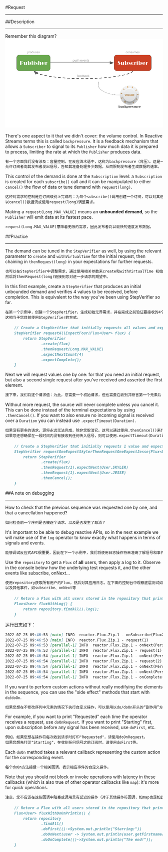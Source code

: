 #Request
***
##Description
***
Remember this diagram?
![Publisher and Subscriber](image/01_PublisherSubscriber.png)

There's one aspect to it that we didn't cover: the volume control. In Reactive 
Streams terms this is called `backpressure`. It is a feedback mechanism that 
allows a `Subscriber` to signal to its `Publisher` how much data it is prepared 
to process, limiting the rate at which the `Publisher` produces data.
```markdown
有一个方面我们没有涉及：容量控制。在反应流术语中，这称为backpressure（背压）。这是一种反馈机制，
允许订阅者向其发布者发出信号，告知其准备处理多少数据，从而限制发布者生成数据的速率。
```

This control of the demand is done at the `Subscription` level: a `Subscription` is 
created for each `subscribe()` call and it can be manipulated to either `cancel()` 
the flow of data or tune demand with `request(long)`.
```markdown
这种对需求的控制是在订阅级别上完成的：为每个subscribe()调用创建一个订阅，可以对其进行操作，
以cancel()数据流或使用request(long)调整需求。
```

Making a `request(Long.MAX_VALUE)` means an **unbounded demand**, so the 
`Publisher` will emit data at its fastest pace.
```markdown
request(Long.MAX_VALUE)意味着无限的需求，因此发布者将以最快的速度发布数据。
```

##Practice
***
The demand can be tuned in the `StepVerifier` as well, by using the relevant 
parameter to `create` and `withVirtualTime` for the initial request, then 
chaining in `thenRequest(long)` in your expectations for further requests.
```markdown
也可以在StepVerifier中调整需求，通过使用相关参数来create和withVirtualTime 初始请求，
然后将thenRequest(long)链接到您对进一步请求的期望中。
```

In this first example, create a `StepVerifier` that produces an initial 
unbounded demand and verifies 4 values to be received, before completion. 
This is equivalent to the way you've been using StepVerifier so far.
```markdown
在第一个示例中，创建一个StepVerifier，生成初始无界需求，并在完成之前验证要接收的4个值。
这相当于您目前使用StepVerifier的方式。

    // Create a StepVerifier that initially requests all values and expect 4 values to be received
    StepVerifier requestAllExpectFour(Flux<User> flux) {
        return StepVerifier
                .create(flux)
                .thenRequest(Long.MAX_VALUE)
                .expectNextCount(4)
                .expectComplete();
    }
```

Next we will request values one by one: for that you need an initial request, 
but also a second single request after you've received and asserted the first element.
```markdown
接下来，我们将逐个请求值：为此，您需要一个初始请求，但也需要在收到并断言第一个元素后 做第二个单独地请求。
```

Without more request, the source will never complete unless you cancel it. 
This can be done instead of the terminal expectations by using `.thenCancel()`. 
If you want to also ensure no incoming signal is received over a `Duration` you 
can instead use `.expectTimeout(Duration)`.
```markdown
如果没有更多的请求，源将永远无法完成，除非您取消它。这可以通过使用.thenCancel()来代替终端期望。
如果您还想确保在一段时间内没有接收到任何传入信号，则可以使用.expectTimeout(Duration)。

    // Create a StepVerifier that initially requests 1 value and expects User.SKYLER then requests another value and expects User.JESSE then stops verifying by cancelling the source
    StepVerifier requestOneExpectSkylerThenRequestOneExpectJesse(Flux<User> flux) {
        return StepVerifier
                .create(flux)
                .thenRequest(1).expectNext(User.SKYLER)
                .thenRequest(1).expectNext(User.JESSE)
                .thenCancel();
    }
```

##A note on debugging
***
How to check that the previous sequence was requested one by one, and that a 
cancellation happened?
```markdown
如何检查前一个序列是否被逐个请求，以及是否发生了取消？
```

It's important to be able to debug reactive APIs, so in the next example we will 
make use of the `log` operator to know exactly what happens in terms of signals 
and events.
```markdown
能够调试反应式API很重要，因此在下一个示例中，我们将使用日志操作符来准确了解信号和事件的情况。
```

Use the `repository` to get a `Flux` of **all** users, then apply a log to it. 
Observe in the console below how the underlying test requests it, and the other 
events like subscribe, onNext...
```markdown
使用repository获取所有用户的Flux，然后对其应用日志。在下面的控制台中观察底层测试如何请求它，
以及其他事件，如subscribe、onNext等

    // Return a Flux with all users stored in the repository that prints automatically logs for all Reactive Streams signals
    Flux<User> fluxWithLog() {
        return repository.findAll().log();
    }
```

运行日志如下：
```markdown
2022-07-25 09:46:53 [main] INFO  reactor.Flux.Zip.1 - onSubscribe(FluxZip.ZipCoordinator)
2022-07-25 09:46:53 [main] INFO  reactor.Flux.Zip.1 - request(1)
2022-07-25 09:46:53 [parallel-1] INFO  reactor.Flux.Zip.1 - onNext(Person{username='swhite', firstname='Skyler', lastname='White'})
2022-07-25 09:46:53 [parallel-1] INFO  reactor.Flux.Zip.1 - request(1)
2022-07-25 09:46:54 [parallel-1] INFO  reactor.Flux.Zip.1 - onNext(Person{username='jpinkman', firstname='Jesse', lastname='Pinkman'})
2022-07-25 09:46:54 [parallel-1] INFO  reactor.Flux.Zip.1 - request(2)
2022-07-25 09:46:54 [parallel-1] INFO  reactor.Flux.Zip.1 - onNext(Person{username='wwhite', firstname='Walter', lastname='White'})
2022-07-25 09:46:54 [parallel-1] INFO  reactor.Flux.Zip.1 - onNext(Person{username='sgoodman', firstname='Saul', lastname='Goodman'})
2022-07-25 09:46:54 [parallel-1] INFO  reactor.Flux.Zip.1 - onComplete()
```

If you want to perform custom actions without really modifying the elements 
in the sequence, you can use the "side effect" methods that start with `do`/`doOn`.
```markdown
如果您想在不修改序列中元素的情况下执行自定义操作，可以使用以do/doOn开头的“副作用”方法。
```

For example, if you want to print "Requested" each time the operator receives 
a request, use `doOnRequest`. If you want to print "Starting" first, upon 
subscription before any signal has been received, use `doFirst`, etc.
```markdown
例如，如果您想在操作符每次收到请求时打印"Requested"，请使用doOnRequest。
如果您想先打印"Starting"，在收到任何信号之前订阅时，请使用doFirst等。
```

Each `doOn` method takes a relevant callback representing the custom action for 
the corresponding event.
```markdown
每个doOn方法接受一个相关回调，表示相应事件的自定义操作。
```

Note that you should not block or invoke operations with latency in these callbacks 
(which is also true of other operator callbacks like `map`): it's more for quick 
operations.
```markdown
注意，您不应该在这些回调中阻塞或调用具有延迟的操作（对于其他操作符回调，如map也是如此）：它更适合快速操作。

    // Return a Flux with all users stored in the repository that prints "Starring:" at first, "firstname lastname" for all values and "The end!" on complete
    Flux<User> fluxWithDoOnPrintln() {
        return repository
                .findAll()
                .doFirst(()->System.out.println("Starring:"))
                .doOnNext(user -> System.out.println(user.getFirstname()+" "+user.getLastname()))
                .doOnComplete(()->System.out.println("The end!"));
    }
```